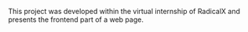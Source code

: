 This project was developed within the virtual internship of RadicalX and presents the frontend part of a web page.
